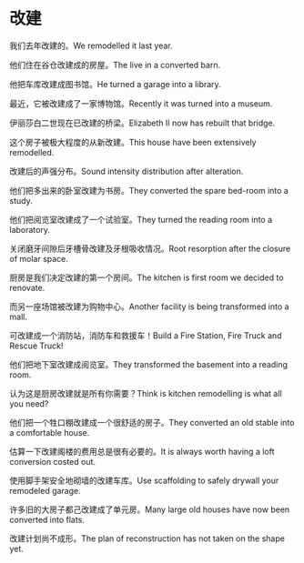# 改建

<p><span class="chinese">我们去年改建的。</span><span class="english">We remodelled it last year.</span></p>

<p><span class="chinese">他们住在谷仓改建成的房屋。</span><span class="english">The live in a converted barn.</span></p>

<p><span class="chinese">他把车库改建成图书馆。</span><span class="english">He turned a garage into a library.</span></p>

<p><span class="chinese">最近，它被改建成了一家博物馆。</span><span class="english">Recently it was turned into a museum.</span></p>

<p><span class="chinese">伊丽莎白二世现在已改建的桥梁。</span><span class="english">Elizabeth II now has rebuilt that bridge.</span></p>

<p><span class="chinese">这个房子被极大程度的从新改建。</span><span class="english">This house have been extensively remodelled.</span></p>

<p><span class="chinese">改建后的声强分布。</span><span class="english">Sound intensity distribution after alteration.</span></p>

<p><span class="chinese">他们把多出来的卧室改建为书房。</span><span class="english">They converted the spare bed-room into a study.</span></p>

<p><span class="chinese">他们把阅览室改建成了一个试验室。</span><span class="english">They turned the reading room into a laboratory.</span></p>

<p><span class="chinese">关闭磨牙间隙后牙槽骨改建及牙根吸收情况。</span><span class="english">Root resorption after the closure of molar space.</span></p>

<p><span class="chinese">厨房是我们决定改建的第一个房间。</span><span class="english">The kitchen is first room we decided to renovate.</span></p>

<p><span class="chinese">而另一座场馆被改建为购物中心。</span><span class="english">Another facility is being transformed into a mall.</span></p>

<p><span class="chinese">可改建成一个消防站，消防车和救援车！</span><span class="english">Build a Fire Station, Fire Truck and Rescue Truck!</span></p>

<p><span class="chinese">他们把地下室改建成阅览室。</span><span class="english">They transformed the basement into a reading room.</span></p>

<p><span class="chinese">认为这是厨房改建就是所有你需要？</span><span class="english">Think is kitchen remodelling is what all you need?</span></p>

<p><span class="chinese">他们把一个牲口棚改建成一个很舒适的房子。</span><span class="english">They converted an old stable into a comfortable house.</span></p>

<p><span class="chinese">估算一下改建阁楼的费用总是很有必要的。</span><span class="english">It is always worth having a loft conversion costed out.</span></p>

<p><span class="chinese">使用脚手架安全地砌墙的改建车库。</span><span class="english">Use scaffolding to safely drywall your remodeled garage.</span></p>

<p><span class="chinese">许多旧的大房子都己改建成了单元房。</span><span class="english">Many large old houses have now been converted into flats.</span></p>

<p><span class="chinese">改建计划尚不成形。</span><span class="english">The plan of reconstruction has not taken on the shape yet.</span></p>

